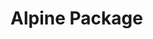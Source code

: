 # Alpine Package

<!--
$ docker run -it --rm alpine:3.10 sh
/ # apk info
WARNING: Ignoring APKINDEX.00740ba1.tar.gz: No such file or directory
WARNING: Ignoring APKINDEX.d8b2a6f4.tar.gz: No such file or directory
musl
busybox
alpine-baselayout
alpine-keys
libcrypto1.1
libssl1.1
ca-certificates-cacert
libtls-standalone
ssl_client
zlib
apk-tools
scanelf
musl-utils
libc-utils
 -->
